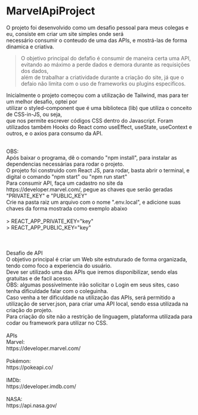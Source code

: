 # MarvelApiProject
O projeto foi desenvolvido como um desafio pessoal para meus colegas e eu, consiste em criar um site simples onde será <br> necessário consumir o conteudo de uma das APIs, e mostrá-las de forma dinamica e criativa.<br>
> O objetivo principal do defafio é consumir de maneira certa uma API, evitando ao máximo a perde dados e demora durante as requisições dos dados,<br> além de trabalhar a criatividade durante a criação do site, já que o defaio não limita com o uso de frameworks ou plugins especificos.<br>

Inicialmente o projeto começou com a utilização de Tailwind, mas para ter um melhor desafio, optei por <br> utilizar o styled-component que é uma biblioteca (lib) que utiliza o conceito de CSS-in-JS, ou seja,<br> que nos permite escrever códigos CSS dentro do Javascript. Foram utilizados também Hooks do React como useEffect, useState, useContext e outros, e o axios para consumo da API.

<br>
OBS:<br> 
Após baixar o programa, dê o comando "npm install", para instalar as dependencias necessárias para rodar o projeto.<br>
O projeto foi construido com React JS, para rodar, basta abrir o terminal, e digital o comando "npm start" ou "npm run start"<br>
Para consumir API, faça um cadastro no site da https://developer.marvel.com/, pegue as chaves que serão geradas "PRIVATE_KEY" e "PUBLIC_KEY"<br>
Crie na pasta raiz um arquivo com o nome ".env.local", e adicione suas chaves da forma mostrada como exemplo abaixo<br>
<br>
> REACT_APP_PRIVATE_KEY="key"<br>
> REACT_APP_PUBLIC_KEY="key"<br>
<br>
<br>
<br>
Desafio de API <br>
O objetivo principal é criar um Web site estruturado de forma organizada, tendo como foco a experiencia do usuário.<br>
Deve ser utilizado uma das APIs que iremos disponibilizar, sendo elas gratuitas e de facil acesso.<br>
OBS: algumas possivelmente irão solicitar o Login em seus sites, caso tenha dificuldade falar com o coleguinha.<br>
Caso venha a ter dificuldade na utilização das APIs, será permitido a utilização de server.json, para criar uma API local, sendo essa utilizada na criação do projeto.<br>
Para criação do site não a restrição de linguagem, plataforma utilizada para codar ou  framework para utilizar no CSS.<br>
<br>
APIs<br>
Marvel:<br>
https://developer.marvel.com/ <br>
<br>
Pokémon: <br>
https://pokeapi.co/ <br>
<br>
IMDb: <br>
https://developer.imdb.com/ <br>
<br>
NASA: <br>
https://api.nasa.gov/ <br>
